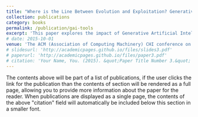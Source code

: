 ```yaml
---
title: "Where is the Line Between Evolution and Exploitation? Generative AI and the Postcolonial Software Landscape in the Global South"
collection: publications
category: books
permalink: /publication/gai-tools
excerpt: 'This paper explores the impact of Generative Artificial Intelligence (GAI) tools in the software industry of Bangladesh through the lenses of data-colonialism and postcolonial computing. While the West has extensively explored various dimensions of these tools, their effects on the Global South remain largely underexplored. Based on our ethnography-inspired qualitative study with software practitioners in Bangladesh, this paper highlights the impact of popular GAI tools (e.g., ChatGPT, GitHub Copilot, Claude, CodeWhisperer) on the software industry in the Global South. We investigate the impact of GAI tools on four fundamental software process activities: specification, development, validation, and evolution; assess local practitioners' perceptions of future adoption of these tools, and examine the evolving job landscape. Our findings reveal how company maturity influences AI tool adoption and how concerns such as data security, investment readiness for in-house AI solutions, stakeholder protection, and policy awareness may differ between the West and the Global South.'
# date: 2015-10-01
venue: 'The ACM (Association of Computing Machinery) CHI conference on Human Factors in Computing Systems'
# slidesurl: 'http://academicpages.github.io/files/slides3.pdf'
# paperurl: 'http://academicpages.github.io/files/paper3.pdf'
# citation: 'Your Name, You. (2015). &quot;Paper Title Number 3.&quot; <i>Journal 1</i>. 1(3).'
---
```


The contents above will be part of a list of publications, if the user clicks the link for the publication than the contents of section will be rendered as a full page, allowing you to provide more information about the paper for the reader. When publications are displayed as a single page, the contents of the above "citation" field will automatically be included below this section in a smaller font.